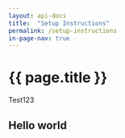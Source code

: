 ```yaml
---
layout: api-docs
title:  "Setup Instructions"
permalink: /setup-instructions
in-page-nav: true
---
```


# {{ page.title }}

Test123

## Hello world